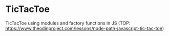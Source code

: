 # TicTacToe
TicTacToe using modules and factory functions in JS (TOP: https://www.theodinproject.com/lessons/node-path-javascript-tic-tac-toe)

